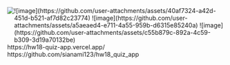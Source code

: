 <div style="display: flex; justify-content: space-between;">
  <img src="https://github.com/user-attachments/assets/40af7324-a42d-451d-b521-af7d82c23774">
![image](https://github.com/user-attachments/assets/40af7324-a42d-451d-b521-af7d82c23774)
![image](https://github.com/user-attachments/assets/a5aeaed4-e711-4a55-959b-d6315e85240a)
![image](https://github.com/user-attachments/assets/c55b879c-892a-4c59-b309-3d19a70132be)
</div>
https://hw18-quiz-app.vercel.app/
https://github.com/sianami123/hw18_quiz_app
